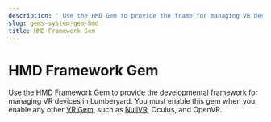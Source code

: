 ```yaml
---
description: ' Use the HMD Gem to provide the frame for managing VR devices in &ALY;. '
slug: gems-system-gem-hmd
title: HMD Framework Gem
---
```

# HMD Framework Gem<a name="gems-system-gem-hmd"></a>

Use the HMD Framework Gem to provide the developmental framework for managing VR devices in Lumberyard\. You must enable this gem when you enable any other [VR Gem](/docs/userguide/gems/builtin/virtualreality.md), such as [NullVR](/docs/userguide/gems/builtin/nullvr.md), Oculus, and OpenVR\.